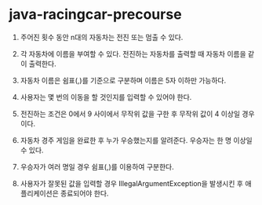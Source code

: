 # java-racingcar-precourse

1. 주어진 횟수 동안 n대의 자동차는 전진 또는 멈출 수 있다.


2. 각 자동차에 이름을 부여할 수 있다. 전진하는 자동차를 출력할 때 자동차 이름을 같이 출력한다.


3. 자동차 이름은 쉼표(,)를 기준으로 구분하며 이름은 5자 이하만 가능하다.


4. 사용자는 몇 번의 이동을 할 것인지를 입력할 수 있어야 한다.


5. 전진하는 조건은 0에서 9 사이에서 무작위 값을 구한 후 무작위 값이 4 이상일 경우이다.


6. 자동차 경주 게임을 완료한 후 누가 우승했는지를 알려준다. 우승자는 한 명 이상일 수 있다.


7. 우승자가 여러 명일 경우 쉼표(,)를 이용하여 구분한다.


8. 사용자가 잘못된 값을 입력할 경우 IllegalArgumentException을 발생시킨 후 애플리케이션은 종료되어야 한다.